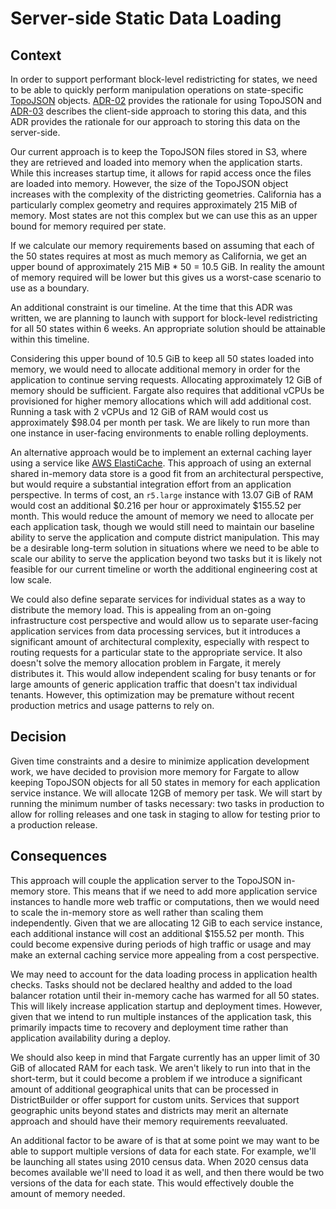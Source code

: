 # Server-side Static Data Loading

## Context

In order to support performant block-level redistricting for states, we need to be able to quickly perform manipulation operations on state-specific [TopoJSON](https://github.com/topojson/topojson) objects. [ADR-02](https://github.com/PublicMapping/districtbuilder/blob/develop/doc/arch/adr-02-district-data-storage.md) provides the rationale for using TopoJSON and [ADR-03](https://github.com/PublicMapping/districtbuilder/blob/develop/doc/arch/adr-03-static-data-storage.md) describes the client-side approach to storing this data, and this ADR provides the rationale for our approach to storing this data on the server-side.

Our current approach is to keep the TopoJSON files stored in S3, where they are retrieved and loaded into memory when the application starts. While this increases startup time, it allows for rapid access once the files are loaded into memory. However, the size of the TopoJSON object increases with the complexity of the districting geometries. California has a particularly complex geometry and requires approximately 215 MiB of memory. Most states are not this complex but we can use this as an upper bound for memory required per state.

If we calculate our memory requirements based on assuming that each of the 50 states requires at most as much memory as California, we get an upper bound of approximately 215 MiB * 50 = 10.5 GiB. In reality the amount of memory required will be lower but this gives us a worst-case scenario to use as a boundary.

An additional constraint is our timeline. At the time that this ADR was written, we are planning to launch with support for block-level redistricting for all 50 states within 6 weeks. An appropriate solution should be attainable within this timeline.

Considering this upper bound of 10.5 GiB to keep all 50 states loaded into memory, we would need to allocate additional memory in order for the application to continue serving requests. Allocating approximately 12 GiB of memory should be sufficient. Fargate also requires that additional vCPUs be provisioned for higher memory allocations which will add additional cost. Running a task with 2 vCPUs and 12 GiB of RAM would cost us approximately $98.04 per month per task. We are likely to run more than one instance in user-facing environments to enable rolling deployments.

An alternative approach would be to implement an external caching layer using a service like [AWS ElastiCache](https://aws.amazon.com/elasticache/). This approach of using an external shared in-memory data store is a good fit from an architectural perspective, but would require a substantial integration effort from an application perspective. In terms of cost, an `r5.large` instance with 13.07 GiB of RAM would cost an additional $0.216 per hour or approximately $155.52 per month. This would reduce the amount of memory we need to allocate per each application task, though we would still need to maintain our baseline ability to serve the application and compute district manipulation. This may be a desirable long-term solution in situations where we need to be able to scale our ability to serve the application beyond two tasks but it is likely not feasible for our current timeline or worth the additional engineering cost at low scale.

We could also define separate services for individual states as a way to distribute the memory load. This is appealing from an on-going infrastructure cost perspective and would allow us to separate user-facing application services from data processing services, but it introduces a significant amount of architectural complexity, especially with respect to routing requests for a particular state to the appropriate service. It also doesn't solve the memory allocation problem in Fargate, it merely distributes it. This would allow independent scaling for busy tenants or for large amounts of generic application traffic that doesn't tax individual tenants. However, this optimization may be premature without recent production metrics and usage patterns to rely on.

## Decision

Given time constraints and a desire to minimize application development work, we have decided to provision more memory for Fargate to allow keeping TopoJSON objects for all 50 states in memory for each application service instance. We will allocate 12GB of memory per task. We will start by running the minimum number of tasks necessary: two tasks in production to allow for rolling releases and one task in staging to allow for testing prior to a production release.

## Consequences

This approach will couple the application server to the TopoJSON in-memory store. This means that if we need to add more application service instances to handle more web traffic or computations, then we would need to scale the in-memory store as well rather than scaling them independently. Given that we are allocating 12 GiB to each service instance, each additional instance will cost an additional $155.52 per month. This could become expensive during periods of high traffic or usage and may make an external caching service more appealing from a cost perspective.

We may need to account for the data loading process in application health checks. Tasks should not be declared healthy and added to the load balancer rotation until their in-memory cache has warmed for all 50 states. This will likely increase application startup and deployment times. However, given that we intend to run multiple instances of the application task, this primarily impacts time to recovery and deployment time rather than application availability during a deploy.

We should also keep in mind that Fargate currently has an upper limit of 30 GiB of allocated RAM for each task. We aren't likely to run into that in the short-term, but it could become a problem if we introduce a significant amount of additional geographical units that can be processed in DistrictBuilder or offer support for custom units. Services that support geographic units beyond states and districts may merit an alternate approach and should have their memory requirements reevaluated.

An additional factor to be aware of is that at some point we may want to be able to support multiple versions of data for each state. For example, we'll be launching all states using 2010 census data. When 2020 census data becomes available we'll need to load it as well, and then there would be two versions of the data for each state. This would effectively double the amount of memory needed.
